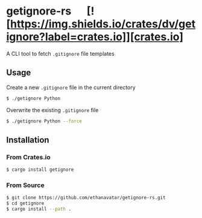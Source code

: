 # getignore-rs &emsp; [![https://img.shields.io/crates/dv/getignore?label=crates.io]][crates.io]

A CLI tool to fetch `.gitignore` file templates

## Usage

Create a new `.gitignore` file in the current directory

```bash
$ ./getignore Python
```

Overwrite the existing `.gitignore` file

```bash
$ ./getignore Python --force
```

## Installation

### From Crates.io

```bash
$ cargo install getignore
```

### From Source

```bash
$ git clone https://github.com/ethanavatar/getignore-rs.git
$ cd getignore
$ cargo install --path .
```